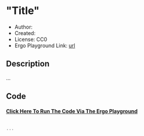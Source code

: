 "Title"
=================================

* Author:
* Created:
* License: CC0
* Ergo Playground Link: [url](scastie_ergo_playground_url)

Description
----------
...



Code
----------
#### [Click Here To Run The Code Via The Ergo Playground](scastie_ergo_playground_url)
```scala

...

```
